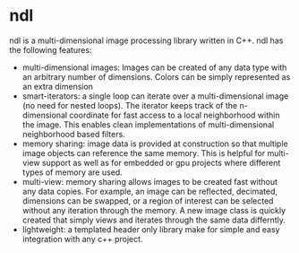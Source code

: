 # ndl
ndl is a multi-dimensional image processing library written in C++. ndl has the following features:
* multi-dimensional images: Images can be created of any data type with an arbitrary number of dimensions. Colors can be simply represented as an extra dimension
* smart-iterators: a single loop can iterate over a multi-dimensional image (no need for nested loops). The iterator keeps track of the n-dimensional coordinate for fast access to a local neighborhood within the image. This enables clean implementations of multi-dimensional neighborhood based filters.
* memory sharing: image data is provided at construction so that multiple image objects can reference the same memory. This is helpful for multi-view support as well as for embedded or gpu projects where different types of memory are used.
* multi-view: memory sharing allows images to be created fast without any data copies. For example, an image can be reflected, decimated, dimensions can be swapped, or a region of interest can be selected without any iteration through the memory. A new image class is quickly created that simply views and iterates through the same data differntly.
* lightweight: a templated header only library make for simple and easy integration with any c++ project.
